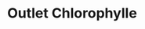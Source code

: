---
title: "Outlet Chlorophylle"
url: /saint-augustin-de-desmaures/outlet-chlorophylle/
shop: clothes
---